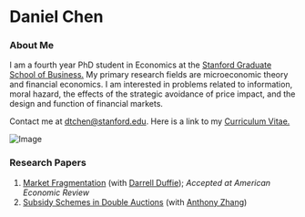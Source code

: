 # Daniel Chen
### About Me
I am a fourth year PhD student in Economics at the [Stanford Graduate School of Business.](https://www.gsb.stanford.edu/programs/phd/academic-experience/students/daniel-chen) My primary research fields are microeconomic theory and financial economics. I am interested in problems related to information, moral hazard, the effects of the strategic avoidance of price impact, and the design and function of financial markets. 

Contact me at dtchen@stanford.edu. Here is a link to my [Curriculum Vitae.](https://dtc1995.github.io/CVFeb3.pdf)

![Image](https://dtc1995.github.io/danielchenpic.png)
 
### Research Papers

1. [Market Fragmentation](https://dtc1995.github.io/revisionNov15.pdf) (with [Darrell Duffie](https://www.darrellduffie.com)); *Accepted at American Economic Review*
2. [Subsidy Schemes in Double Auctions](https://dtc1995.github.io/SSDADec12.pdf) (with [Anthony Zhang](https://anthonyleezhang.github.io))



